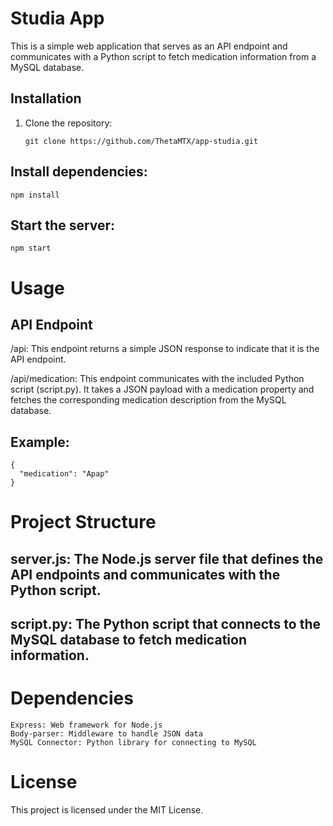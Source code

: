 # Studia App

This is a simple web application that serves as an API endpoint and communicates with a Python script to fetch medication information from a MySQL database.

## Installation

1. Clone the repository:
   ```
   git clone https://github.com/ThetaMTX/app-studia.git
   ```
## Install dependencies:
```
npm install
```
## Start the server:
```
npm start
```
# Usage
## API Endpoint

/api: This endpoint returns a simple JSON response to indicate that it is the API endpoint.

/api/medication: This endpoint communicates with the included Python script (script.py). It takes a JSON payload with a medication property and fetches the corresponding medication description from the MySQL database.

## Example:
```
{
  "medication": "Apap"
}
```

# Project Structure
## server.js: The Node.js server file that defines the API endpoints and communicates with the Python script.
## script.py: The Python script that connects to the MySQL database to fetch medication information.

# Dependencies
```
Express: Web framework for Node.js
Body-parser: Middleware to handle JSON data
MySQL Connector: Python library for connecting to MySQL
```

# License
This project is licensed under the MIT License.
